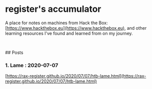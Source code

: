 # register's accumulator

A place for notes on machines from Hack the Box: [https://www.hackthebox.eu](https://www.hackthebox.eu), and other learning resources I've found and learned from on my journey. 

<p>&nbsp;</p>
## Posts

### 1. Lame : 2020-07-07 
[https://rax-register.github.io/2020/07/07/htb-lame.html](https://rax-register.github.io/2020/07/07/htb-lame.html)
